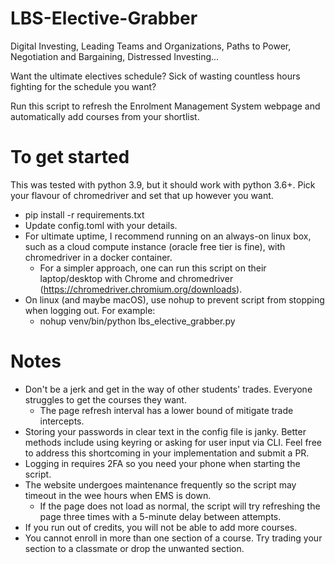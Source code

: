 # LBS-Elective-Grabber
Digital Investing, Leading Teams and Organizations, Paths to Power, Negotiation and Bargaining, Distressed Investing...

Want the ultimate electives schedule?
Sick of wasting countless hours fighting for the schedule you want? 

Run this script to refresh the Enrolment Management System webpage and automatically add courses from your shortlist.

# To get started
This was tested with python 3.9, but it should work with python 3.6+. Pick your flavour of chromedriver and set that up however you want.
- pip install -r requirements.txt
- Update config.toml with your details.
- For ultimate uptime, I recommend running on an always-on linux box, such as a cloud compute instance (oracle free tier is fine), with chromedriver in a docker container.
  - For a simpler approach, one can run this script on their laptop/desktop with Chrome and chromedriver (https://chromedriver.chromium.org/downloads).
- On linux (and maybe macOS), use nohup to prevent script from stopping when logging out. For example:
  - nohup venv/bin/python lbs_elective_grabber.py

# Notes
- Don't be a jerk and get in the way of other students' trades. Everyone struggles to get the courses they want.
  - The page refresh interval has a lower bound of mitigate trade intercepts.
- Storing your passwords in clear text in the config file is janky. Better methods include using keyring or asking for user input via CLI. Feel free to address this shortcoming in your implementation and submit a PR.
- Logging in requires 2FA so you need your phone when starting the script.
- The website undergoes maintenance frequently so the script may timeout in the wee hours when EMS is down.
  - If the page does not load as normal, the script will try refreshing the page three times with a 5-minute delay between attempts.
- If you run out of credits, you will not be able to add more courses.
- You cannot enroll in more than one section of a course. Try trading your section to a classmate or drop the unwanted section.

